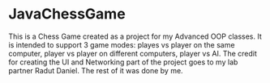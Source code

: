 # JavaChessGame
This is a Chess Game created as a project for my Advanced OOP classes. It is intended to support 3 game modes: playes vs player on the same computer, player vs player on different computers, player vs AI. The credit for creating the UI and Networking part of the project goes to my lab partner Radut Daniel. The rest of it was done by me. 

